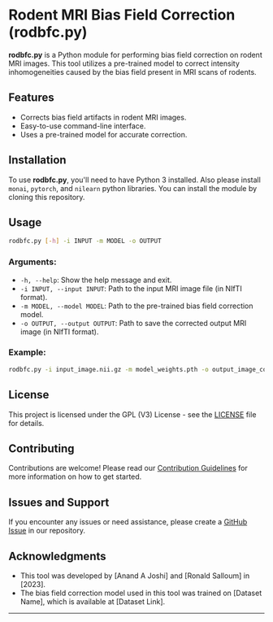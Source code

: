 # Rodent MRI Bias Field Correction (rodbfc.py)

**rodbfc.py** is a Python module for performing bias field correction on rodent MRI images. This tool utilizes a pre-trained model to correct intensity inhomogeneities caused by the bias field present in MRI scans of rodents.

## Features
- Corrects bias field artifacts in rodent MRI images.
- Easy-to-use command-line interface.
- Uses a pre-trained model for accurate correction.

## Installation
To use **rodbfc.py**, you'll need to have Python 3 installed. Also please install `monai`, `pytorch`, and `nilearn` python libraries. 
You can install the module by cloning this repository.


## Usage
```bash
rodbfc.py [-h] -i INPUT -m MODEL -o OUTPUT
```

### Arguments:
- `-h, --help`: Show the help message and exit.
- `-i INPUT, --input INPUT`: Path to the input MRI image file (in NIfTI format).
- `-m MODEL, --model MODEL`: Path to the pre-trained bias field correction model.
- `-o OUTPUT, --output OUTPUT`: Path to save the corrected output MRI image (in NIfTI format).

### Example:
```bash
rodbfc.py -i input_image.nii.gz -m model_weights.pth -o output_image_corrected.nii.gz
```

## License
This project is licensed under the GPL (V3) License - see the [LICENSE](LICENSE_GNU_v3.md) file for details.

## Contributing
Contributions are welcome! Please read our [Contribution Guidelines](CONTRIBUTING.md) for more information on how to get started.

## Issues and Support
If you encounter any issues or need assistance, please create a [GitHub Issue](https://github.com/your-username/rodbfc/issues) in our repository.

## Acknowledgments
- This tool was developed by [Anand A Joshi] and [Ronald Salloum] in [2023].
- The bias field correction model used in this tool was trained on [Dataset Name], which is available at [Dataset Link].

---

